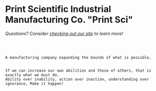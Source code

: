 <h1>Print Scientific Industrial Manufacturing Co. "Print Sci"</h1>

<i>Questions? Consider [checking out our site](https://printsci.com) to learn more!</i>

</br>
</br>

```
A manufacturing company expanding the bounds of what is possible.


If we can increase our own abilities and those of others, that is exactly what we must do.
Ability over inability, action over inaction, understanding over ignorance, Make it happen!
```